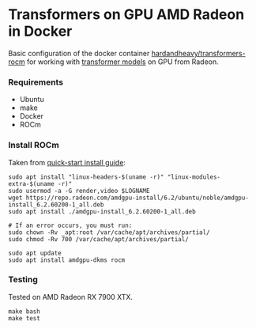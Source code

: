 # Transformers on GPU AMD Radeon in Docker
Basic configuration of the docker container [hardandheavy/transformers-rocm](https://hub.docker.com/repository/docker/hardandheavy/transformers-rocm/general) for working with [transformer models](https://huggingface.co) on GPU from Radeon.

### Requirements
* Ubuntu
* make
* Docker
* ROCm

### Install ROCm
Taken from [quick-start install guide](https://rocm.docs.amd.com/projects/install-on-linux/en/latest/tutorial/quick-start.html):
```
sudo apt install "linux-headers-$(uname -r)" "linux-modules-extra-$(uname -r)"
sudo usermod -a -G render,video $LOGNAME
wget https://repo.radeon.com/amdgpu-install/6.2/ubuntu/noble/amdgpu-install_6.2.60200-1_all.deb
sudo apt install ./amdgpu-install_6.2.60200-1_all.deb

# If an error occurs, you must run:
sudo chown -Rv _apt:root /var/cache/apt/archives/partial/
sudo chmod -Rv 700 /var/cache/apt/archives/partial/

sudo apt update
sudo apt install amdgpu-dkms rocm
```

### Testing
Tested on AMD Radeon RX 7900 XTX.
```
make bash
make test
```
